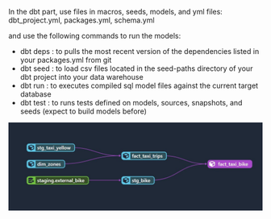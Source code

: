 In the dbt part, use files in macros, seeds, models, and yml files: dbt_project.yml, packages.yml, schema.yml 

and use the following commands to run the models:
- dbt deps      : to pulls the most recent version of the dependencies listed in your packages.yml from git
- dbt seed      : to load csv files located in the seed-paths directory of your dbt project into your data warehouse
- dbt run       : to executes compiled sql model files against the current target database
- dbt test      : to runs tests defined on models, sources, snapshots, and seeds (expect to build models before)

![dbt lineage](https://github.com/ChungWasawat/dtc_de_project/blob/main/assets/asset2.jpg "DBT Lineage of the project")
